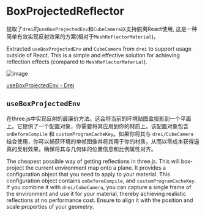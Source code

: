 # BoxProjectedReflector

提取了`drei`的`useBoxProjectedEnv`和`CubeCamera`以支持脱离React使用, 这是一种简单有效实现反射效果的方案(相对于`MeshReflectorMaterial`)。

Extracted `useBoxProjectedEnv` and `CubeCamera` from `drei` to support usage outside of React. This is a simple and effective solution for achieving reflection effects (compared to `MeshReflectorMaterial`).

![image](https://github.com/user-attachments/assets/5052a855-d350-4c65-9351-88f00f26bf49)

[useBoxProjectedEnv - Drei](https://drei.docs.pmnd.rs/misc/use-box-projected-env)

## `useBoxProjectedEnv`

在three.js中实现反射的最廉价方法。这会将当前的环境贴图盒投影到一个平面上。它提供了一个配置对象，你需要将其应用到你的材质上。该配置对象包含 `onBeforeCompile` 和 `customProgramCacheKey`。如果你将其与 `drei/CubeCamera` 结合使用，你可以捕获环境的单帧图像并将其用于你的材质，从而以零成本获得逼真的反射效果。确保将其与几何体的位置信息和比例属性对齐。

The cheapest possible way of getting reflections in three.js. This will box-project the current environment map onto a plane. It provides a configuration object that you need to apply to your material. This configuration object contains `onBeforeCompile`, and `customProgramCacheKey`. If you combine it with `drei/CubeCamera`, you can capture a single frame of the environment and use it for your material, thereby achieving realistic reflections at no performance cost. Ensure to align it with the position and scale properties of your geometry.
